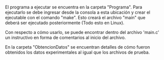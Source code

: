 El programa a ejecutar se encuentra en la carpeta "Programa". Para ejecutarlo se debe ingresar desde la consola a esta ubicación y crear el ejecutable con el comando "make". Esto creará el archivo "main" que deberá ser ejecutado posteriormente (Todo esto en Linux).

Con respecto a cómo usarlo, se puede encontrar dentro del archivo 'main.c' un instructivo en forma de comentarios al inicio del archivo.

En la carpeta "ObtencionDatos" se encuentran detalles de cómo fueron obtenidos los datos experimentales
al igual que los archivos de prueba.